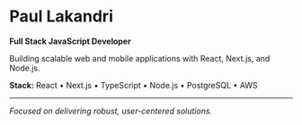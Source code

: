 # Paul Lakandri
**Full Stack JavaScript Developer**

Building scalable web and mobile applications with React, Next.js, and Node.js.

**Stack:** React • Next.js • TypeScript • Node.js • PostgreSQL • AWS

---

*Focused on delivering robust, user-centered solutions.*
